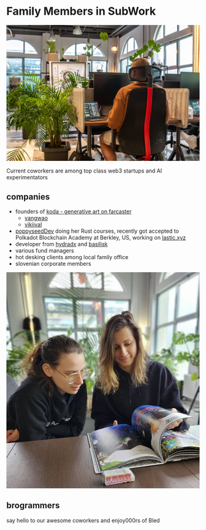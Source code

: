 # Family Members in SubWork

![subwork_flexdesk_coworker](pics/subwork_flexdesk_coworker.jpg.webp)

Current coworkers are among top class web3 startups and AI experimentators

companies
---
- founders of [koda - generative art on farcaster](https://kodadot.xyz)
  - [yangwao](https://twitter.com/yangwao)
  - [vikiival](https://twitter.com/vikiival)
- [poppyseedDev](https://twitter.com/poppyseeddev) doing her Rust courses, recently got accepted to Polkadot Blockchain Academy at Berkley, US, working on [lastic.xyz](https://lastic.xyz)
- developer from [hydradx](https://hydradx.io/) and [basilisk](https://bsx.fi/)
- various fund managers
- hot desking clients among local family office
- slovenian corporate members


<script setup>
import { VPTeamMembers } from 'vitepress/theme'

const members = [
  {
    avatar: 'https://www.github.com/yangwao.png',
    name: 'matej yangwao',
    title: 'co-founder Koda',
    links: [
      { icon: 'github', link: 'https://github.com/yangwao' },
      { icon: 'twitter', link: 'https://twitter.com/yangwao' },
      { icon: 'linkedin', link: 'https://linkedin.com/in/mnemcek' }
    ]
  },
  {
    avatar: 'https://www.github.com/JustLuuuu.png',  
    name: 'Luuuu',
    title: 'artists relationships at Koda',
    links: [
      { icon: 'github', link: 'https://github.com/JustLuuuu' },
      { icon: 'twitter', link: 'https://twitter.com/Just_Luuuu' }
    ]
  },
  {
    avatar: 'https://www.github.com/vikiival.png',
    name: 'viki val',
    title: 'co-founder Koda',
    links: [
      { icon: 'github', link: 'https://github.com/vikiival' },
      { icon: 'twitter', link: 'https://twitter.com/vikiival' }
    ]
  },
  {
    avatar: 'https://www.github.com/poppyseeddev.png',
    name: 'aurora poppyseed',
    title: 'founder of Lastic',
    links: [
      { icon: 'github', link: 'https://github.com/poppyseeddev' },
      { icon: 'twitter', link: 'https://twitter.com/poppyseeddev' }
    ]
  },
  {
    avatar: 'https://www.github.com/vgantchev.png',
    name: 'valery',
    title: 'founder & runtime at Basilisk & HydraDX',
    links: [
      { icon: 'github', link: 'https://github.com/vgantchev' },
      { icon: 'twitter', link: 'https://twitter.com/cl0w5' }
    ]
  },
  {
    avatar: 'https://subwork.xyz/member_vito.jpeg',
    name: 'vito',
    title: 'trading stocks',
    links: [
      { icon: 'linkedin', link: 'https://linkedin.com/in/vitohrzenjak' }
    ]
  },
]
</script>

![subwork_family](pics/subwork_family.png.webp)

brogrammers
---

say hello to our awesome coworkers and enjoy000rs of Bled

<VPTeamMembers size="medium" :members="members" />